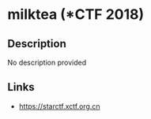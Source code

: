 # milktea (*CTF 2018)

## Description
>>>
No description provided
>>>

## Links
* https://starctf.xctf.org.cn
